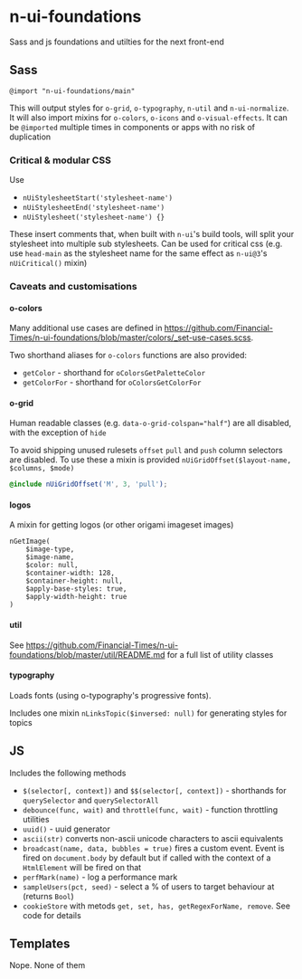 # n-ui-foundations
Sass and js foundations and utilties for the next front-end

## Sass
```
@import "n-ui-foundations/main"
```
This will output styles for `o-grid`, `o-typography`, `n-util` and `n-ui-normalize`. It will also import mixins for `o-colors`, `o-icons` and `o-visual-effects`. It can be `@imported` multiple times in components or apps with no risk of duplication

### Critical & modular CSS
Use
- `nUiStylesheetStart('stylesheet-name')`
- `nUiStylesheetEnd('stylesheet-name')`
- `nUiStylesheet('stylesheet-name') {}`

These insert comments that, when built with `n-ui`'s build tools, will split your stylesheet into multiple sub stylesheets. Can be used for critical css (e.g. use `head-main` as the stylesheet name for the same effect as `n-ui@3`'s `nUiCritical()` mixin)

### Caveats and customisations

#### o-colors

Many additional use cases are defined in https://github.com/Financial-Times/n-ui-foundations/blob/master/colors/_set-use-cases.scss.

Two shorthand aliases for `o-colors` functions are also provided:
- `getColor` - shorthand for `oColorsGetPaletteColor`
- `getColorFor` - shorthand for `oColorsGetColorFor`

#### o-grid

Human readable classes (e.g. `data-o-grid-colspan="half"`) are all disabled, with the exception of `hide`

To avoid shipping unused rulesets `offset` `pull` and `push` column selectors are disabled. To use these a mixin is provided `nUiGridOffset($layout-name, $columns, $mode)`

```scss
@include nUiGridOffset('M', 3, 'pull');
```

#### logos
A mixin for getting logos (or other origami imageset images)
```
nGetImage(
	$image-type,
	$image-name,
	$color: null,
	$container-width: 128,
	$container-height: null,
	$apply-base-styles: true,
	$apply-width-height: true
)
```
#### util
See https://github.com/Financial-Times/n-ui-foundations/blob/master/util/README.md for a full list of utility classes

#### typography
Loads fonts (using o-typography's progressive fonts).

Includes one mixin `nLinksTopic($inversed: null)` for generating styles for topics

## JS
Includes the following methods

- `$(selector[, context])` and `$$(selector[, context])` - shorthands for `querySelector` and `querySelectorAll`
- `debounce(func, wait)` and `throttle(func, wait)` - function throttling utilities
- `uuid()` - uuid generator
- `ascii(str)` converts non-ascii unicode characters to ascii equivalents
- `broadcast(name, data, bubbles = true)` fires a custom event. Event is fired on `document.body` by default but if called with the context of a `HtmlElement` will be fired on that
- `perfMark(name)` - log a performance mark
- `sampleUsers(pct, seed)` - select a % of users to target behaviour at (returns `Bool`)
- `cookieStore` with metods `get, set, has, getRegexForName, remove`. See code for details

## Templates
Nope. None of them
